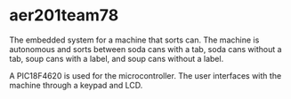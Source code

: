 # aer201team78
The embedded system for a machine that sorts can. The machine is autonomous and sorts between soda cans with a tab, soda cans without a tab, soup cans with a label, and soup cans without a label.

A PIC18F4620 is used for the microcontroller. The user interfaces with the machine through a keypad and LCD. 
